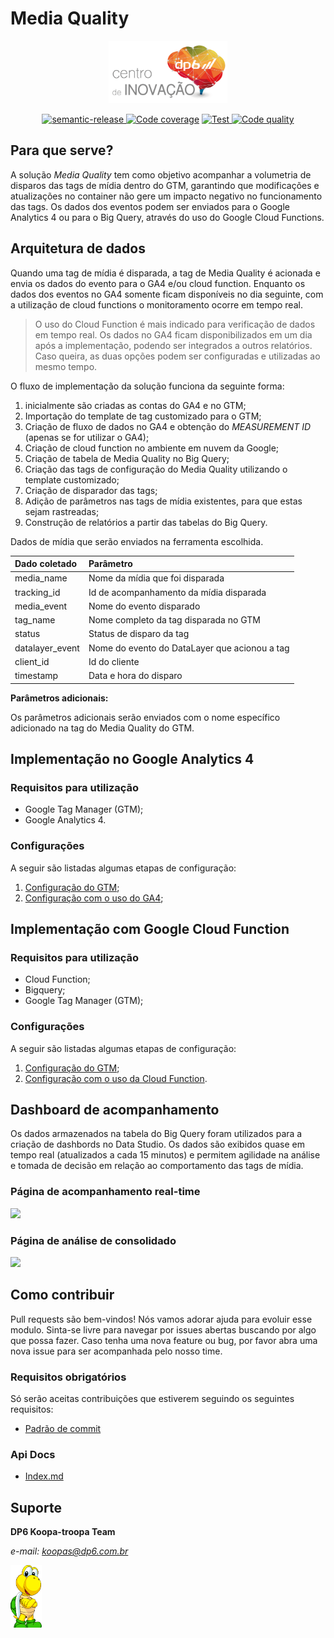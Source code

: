 # Media Quality

<div align="center">
<img src="https://raw.githubusercontent.com/DP6/templates-centro-de-inovacoes/main/public/images/centro_de_inovacao_dp6.png" height="100px" />
</div>

<p align="center">
  <a href="#badge">
    <img alt="semantic-release" src="https://img.shields.io/badge/%20%20%F0%9F%93%A6%F0%9F%9A%80-semantic--release-e10079.svg">
  </a>
  <a href="https://www.codacy.com/gh/DP6/9716857fbc5e46afae4724fd6ffc1709/dashboard?utm_source=github.com&amp;utm_medium=referral&amp;utm_content=DP6/template-js-cloudfunction-with-terraform&amp;utm_campaign=Badge_Coverage"><img alt="Code coverage" src="https://app.codacy.com/project/badge/Coverage/9716857fbc5e46afae4724fd6ffc1709"/></a>
  <a href="#badge">
    <img alt="Test" src="https://github.com/dp6/template-js-cloudfunction-with-terraform/actions/workflows/test.yml/badge.svg">
  </a>
  <a href="https://www.codacy.com/gh/DP6/template-js-cloudfunction-with-terraform/dashboard?utm_source=github.com&amp;utm_medium=referral&amp;utm_content=DP6/template-js-cloudfunction-with-terraform&amp;utm_campaign=Badge_Grade">
    <img alt="Code quality" src="https://app.codacy.com/project/badge/Grade/9716857fbc5e46afae4724fd6ffc1709">
  </a>
</p>

## Para que serve?

A solução _Media Quality_ tem como objetivo acompanhar a volumetria de disparos das tags de mídia dentro do GTM, garantindo que modificações e atualizações no container não gere um impacto negativo no funcionamento das tags. Os dados dos eventos podem ser enviados para o Google Analytics 4 ou para o Big Query, através do uso do Google Cloud Functions.

## Arquitetura de dados

Quando uma tag de mídia é disparada, a tag de Media Quality é acionada e envia os dados do evento para o GA4 e/ou cloud function. Enquanto os dados dos eventos no GA4 somente ficam disponíveis no dia seguinte, com a utilização de cloud functions o monitoramento ocorre em tempo real.

> O uso do Cloud Function é mais indicado para verificação de dados em tempo real. Os dados no GA4 ficam disponibilizados em um dia após a implementação, podendo ser integrados a outros relatórios. Caso queira, as duas opções podem ser configuradas e utilizadas ao mesmo tempo.

O fluxo de implementação da solução funciona da seguinte forma:

1. inicialmente são criadas as contas do GA4 e no GTM;
2. Importação do template de tag customizado para o GTM;
3. Criação de fluxo de dados no GA4 e obtenção do _MEASUREMENT ID_ (apenas se for utilizar o GA4);
4. Criação de cloud function no ambiente em nuvem da Google;
5. Criação de tabela de Media Quality no Big Query;
6. Criação das tags de configuração do Media Quality utilizando o template customizado;
7. Criação de disparador das tags;
8. Adição de parâmetros nas tags de mídia existentes, para que estas sejam rastreadas;
9. Construção de relatórios a partir das tabelas do Big Query.

Dados de mídia que serão enviados na ferramenta escolhida.

| Dado coletado   | Parâmetro                                     |
| :-------------- | :-------------------------------------------- |
| media_name      | Nome da mídia que foi disparada               |
| tracking_id     | Id de acompanhamento da mídia disparada       |
| media_event     | Nome do evento disparado                      |
| tag_name        | Nome completo da tag disparada no GTM         |
| status          | Status de disparo da tag                      |
| datalayer_event | Nome do evento do DataLayer que acionou a tag |
| client_id       | Id do cliente                                 |
| timestamp       | Data e hora do disparo                        |

**Parâmetros adicionais:**

Os parâmetros adicionais serão enviados com o nome específico adicionado na tag do Media Quality do GTM.

## Implementação no Google Analytics 4

### **Requisitos para utilização**

- Google Tag Manager (GTM);
- Google Analytics 4.

### **Configurações**

A seguir são listadas algumas etapas de configuração:

1. [Configuração do GTM](https://github.com/DP6/media-quality/blob/master/README-GTM.md);
2. [Configuração com o uso do GA4](https://github.com/DP6/media-quality/blob/master/README-GA4.md);

## Implementação com Google Cloud Function

### **Requisitos para utilização**

- Cloud Function;
- Bigquery;
- Google Tag Manager (GTM);

### **Configurações**

A seguir são listadas algumas etapas de configuração:

1. [Configuração do GTM](https://github.com/DP6/media-quality/blob/master/README-GTM.md);
2. [Configuração com o uso da Cloud Function](https://github.com/DP6/media-quality/blob/master/README-CLOUD-FUNCTION.md).

## Dashboard de acompanhamento

Os dados armazenados na tabela do Big Query foram utilizados para a criação de dashbords no Data Studio. Os dados são exibidos quase em tempo real (atualizados a cada 15 minutos) e permitem agilidade na análise e tomada de decisão em relação ao comportamento das tags de mídia.

### Página de acompanhamento real-time

<img src="./documentation-images/dashboard-real-time.gif" height="auto" width="auto"/>

### Página de análise de consolidado

<img src="./documentation-images/dashboard-consolidated.gif" height="auto" width="auto"/>

## Como contribuir

Pull requests são bem-vindos! Nós vamos adorar ajuda para evoluir esse modulo. Sinta-se livre para navegar por issues abertas buscando por algo que possa fazer. Caso tenha uma nova feature ou bug, por favor abra uma nova issue para ser acompanhada pelo nosso time.

### Requisitos obrigatórios

Só serão aceitas contribuições que estiverem seguindo os seguintes requisitos:

- [Padrão de commit](https://www.conventionalcommits.org/en/v1.0.0/)

### Api Docs

- [Index.md](https://github.com/dp6/media-quality/blob/master/docs/index.md)

## Suporte

**DP6 Koopa-troopa Team**

_e-mail: <koopas@dp6.com.br>_

<img src="https://raw.githubusercontent.com/DP6/templates-centro-de-inovacoes/main/public/images/koopa.png" height="100px" width=50px/>
